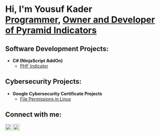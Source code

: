 <h1>Hi, I'm Yousuf Kader <br/><a href="https://github.com/YSFKDR">Programmer</a>, <a href="https://pyramidindicators.com">Owner and Developer of Pyramid Indicators</a></h1>

<h2>Software Development Projects:</h2>

- <b>C# (NinjaScript AddOn)</b>
  - [PHF Indicator](https://github.com/YSFKDR/PHFIndicator)

<h2>Cybersecurity Projects:</h2>

- <b>Google Cybersecurity Certificate Projects</b>
  - [File Permissions in Linux](https://docs.google.com/document/d/1QSjhivvq8T6Kaodt4nTB7TPACEc1U6kxcO4tZ5r1lvQ/edit?usp=sharing)

<h2>Connect with me:</h2>

<a href="www.linkedin.com/in/yousuf-k-6a8497308" target="_blank"><img align="left" alt="[Yousuf Kader] | LinkedIn" width="22px" src="https://cdn.jsdelivr.net/npm/simple-icons@v3/icons/linkedin.svg" /></a>
<a href="https://pyramidindicators.com" target="_blank"><img align="left" alt="[Pyramid Indicators] | Website" width="22px" src="https://cdn.jsdelivr.net/npm/simple-icons@v3/icons/webauthn.svg" /></a>

[linkedin]: https://linkedin.com/in/[YourLinkedInProfile]
[website]: https://pyramidindicators.com
